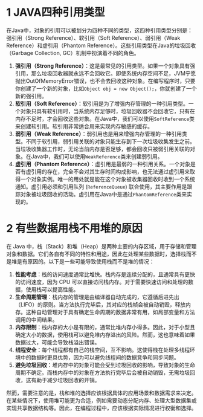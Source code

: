 # 1 JAVA四种引用类型

在Java中，对象的引用可以被划分为四种不同的类型，这四种引用类型分别是：强引用（Strong Reference）、软引用（Soft Reference）、弱引用（Weak Reference）和虚引用（Phantom Reference）。这些引用类型在Java的垃圾回收（Garbage Collection, GC）机制中扮演着不同的角色。

1. **强引用（Strong Reference）**：这是最常见的引用类型。如果一个对象具有强引用，那么垃圾回收器就永远不会回收它。即使系统内存空间不足，JVM宁愿抛出OutOfMemoryError错误，也不会去回收这种对象。在编写程序时，只要你创建了一个新的对象，比如`Object obj = new Object();`，你就创建了一个新的强引用。
2. **软引用（Soft Reference）**：软引用是为了增强内存管理的一种引用类型。一个对象只具有软引用时，当系统内存足够时，垃圾回收器不会回收它，只有在内存不足时，才会回收这些对象。在Java中，我们可以使用`SoftReference`类来创建软引用。软引用非常适合用来实现内存敏感的缓存。
3. **弱引用（Weak Reference）**：弱引用也是用来增强内存管理的一种引用类型。不同于软引用，弱引用关联的对象只能生存到下一次垃圾收集发生之前。当垃圾收集器工作时，无论当前内存是否足够，都会回收只被弱引用关联的对象。在Java中，我们可以使用`WeakReference`类来创建弱引用。
4. **虚引用（Phantom Reference）**：虚引用是最弱的一种引用关系。一个对象是否有虚引用的存在，完全不会对其生存时间构成影响，也无法通过虚引用来取得一个对象实例。唯一的用处就是能在这个对象被收集器回收时收到一个系统通知。虚引用必须和引用队列 (`ReferenceQueue`) 联合使用，其主要作用是跟踪对象被垃圾回收的活动。虚引用在Java中是通过`PhantomReference`类来实现的。

# 2 有些数据用栈不用堆的原因

在 Java 中，栈（Stack）和堆（Heap）是两种主要的内存区域，用于存储和管理对象和数据。它们各自有不同的特性和用途，因此在处理某些数据时，选择栈而不是堆是有原因的。以下是一些可能导致使用栈而不是堆的情况：

1. **性能考虑**：栈的访问速度通常比堆快。栈内存是连续分配的，且通常具有更快的访问速度，因为 CPU 可以直接访问栈内存。对于需要快速访问和处理的数据，使用栈可以提高性能。
2. **生命周期管理**：栈内存的管理是由编译器自动完成的，它遵循后进先出（LIFO）的原则。当方法执行完毕后，其对应的栈帧会被自动销毁，释放内存。这种自动管理对于具有确定生命周期的数据非常有用，如局部变量和方法调用的中间结果。
3. **内存限制**：栈内存的大小是有限的，通常比堆内存小得多。因此，对于小型且确定大小的数据，使用栈可以避免堆内存溢出的风险。然而，这也意味着如果数据过大，可能会导致栈溢出错误。
4. **线程安全**：每个线程都有自己的栈空间，互不影响。这使得栈在处理多线程环境中的数据时更具优势，因为可以避免线程间的数据竞争和同步问题。
5. **避免垃圾回收**：堆内存中的对象可能会受到垃圾回收的影响，导致对象的生命周期不确定。而栈内存中的对象在方法执行完毕后会被自动销毁，无需垃圾回收，这有助于减少垃圾回收的开销。

然而，需要注意的是，栈和堆的选择应该根据具体的应用场景和数据需求来决定。在某些情况下，使用堆可能更为合适，例如需要动态分配内存、处理大型数据集或实现共享数据结构等。因此，在编程过程中，应该根据实际情况进行权衡和选择。

